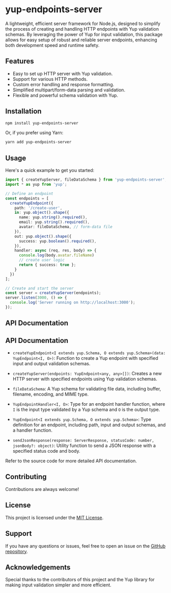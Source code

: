# yup-endpoints-server

A lightweight, efficient server framework for Node.js, designed to simplify the process of creating and handling HTTP endpoints with Yup validation schemas. By leveraging the power of Yup for input validation, this package allows for easy setup of robust and reliable server endpoints, enhancing both development speed and runtime safety.

## Features

- Easy to set up HTTP server with Yup validation.
- Support for various HTTP methods.
- Custom error handling and response formatting.
- Simplified multipart/form-data parsing and validation.
- Flexible and powerful schema validation with Yup.

## Installation

```bash
npm install yup-endpoints-server
```

Or, if you prefer using Yarn:

```bash
yarn add yup-endpoints-server
```

## Usage

Here's a quick example to get you started:

```typescript
import { createYupServer, fileDataSchema } from 'yup-endpoints-server';
import * as yup from 'yup';

// Define an endpoint
const endpoints = [
  createYupEndpoint({
    path: '/create-user',
    in: yup.object().shape({
      name: yup.string().required(),
      email: yup.string().required(),
      avatar: fileDataSchema, // form-data file
    }),
    out: yup.object().shape({
      success: yup.boolean().required(),
    }),
    handler: async (req, res, body) => {
      console.log(body.avatar.fileName) 
      // create user logic
      return { success: true };
    }
  })
];

// Create and start the server
const server = createYupServer(endpoints);
server.listen(3000, () => {
  console.log('Server running on http://localhost:3000');
});
```

## API Documentation

## API Documentation

- `createYupEndpoint<I extends yup.Schema, O extends yup.Schema>(data: YupEndpoint<I, O>)`: Function to create a Yup endpoint with specified input and output validation schemas.

- `createYupServer(endpoints: YupEndpoint<any, any>[])`: Creates a new HTTP server with specified endpoints using Yup validation schemas.

- `fileDataSchema`: A Yup schema for validating file data, including buffer, filename, encoding, and MIME type.

- `YupEndpointHandler<I, O>`: Type for an endpoint handler function, where `I` is the input type validated by a Yup schema and `O` is the output type.

- `YupEndpoint<I extends yup.Schema, O extends yup.Schema>`: Type definition for an endpoint, including path, input and output schemas, and a handler function.

- `sendJsonResponse(response: ServerResponse, statusCode: number, jsonBody?: object)`: Utility function to send a JSON response with a specified status code and body.

Refer to the source code for more detailed API documentation.

## Contributing

Contributions are always welcome!

## License

This project is licensed under the [MIT License](LICENSE).

## Support

If you have any questions or issues, feel free to open an issue on the [GitHub repository](https://github.com/your-github/yup-endpoints-server).

## Acknowledgements

Special thanks to the contributors of this project and the Yup library for making input validation simpler and more efficient.
